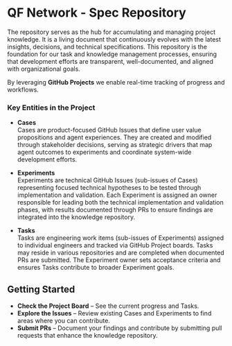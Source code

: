 # QF Network - Spec Repository  

The repository serves as the hub for accumulating and managing project knowledge. It is a living document that continuously evolves with the latest insights, decisions, and technical specifications. This repository is the foundation for our task and knowledge management processes, ensuring that development efforts are transparent, well-documented, and aligned with organizational goals.  

By leveraging **GitHub Projects** we enable real-time tracking of progress and workflows.

### Key Entities in the Project 

- **Cases**  
  Cases are product-focused GitHub Issues that define user value propositions and agent experiences. They are created and modified through stakeholder decisions, serving as strategic drivers that map agent outcomes to experiments and coordinate system-wide development efforts. 

- **Experiments**  
  Experiments are technical GitHub Issues (sub-issues of Cases) representing focused technical hypotheses to be tested through implementation and validation. Each Experiment is assigned an owner responsible for leading both the technical implementation and validation phases, with results documented through PRs to ensure findings are integrated into the knowledge repository.

- **Tasks**  
  Tasks are engineering work items (sub-issues of Experiments) assigned to individual engineers and tracked via GitHub Project boards. Tasks may reside in various repositories and are completed when documented PRs are submitted. The Experiment owner sets acceptance criteria and ensures Tasks contribute to broader Experiment goals.

## Getting Started  

- **Check the Project Board** – See the current progress and Tasks.  
- **Explore the Issues** – Review existing Cases and Experiments to find areas where you can contribute.
- **Submit PRs** – Document your findings and contribute by submitting pull requests that enhance the knowledge repository. 
  


